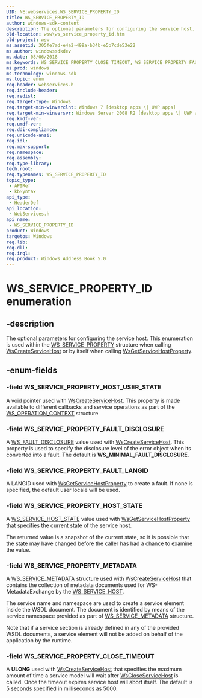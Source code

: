 ```yaml
---
UID: NE:webservices.WS_SERVICE_PROPERTY_ID
title: WS_SERVICE_PROPERTY_ID
author: windows-sdk-content
description: The optional parameters for configuring the service host. This enumeration is used within the WS_SERVICE_PROPERTY structure when calling WsCreateServiceHost or by itself when calling WsGetServiceHostProperty.
old-location: wsw\ws_service_property_id.htm
old-project: wsw
ms.assetid: 305fe7ad-e4a2-499a-b34b-e5b7cde53e22
ms.author: windowssdkdev
ms.date: 08/06/2018
ms.keywords: WS_SERVICE_PROPERTY_CLOSE_TIMEOUT, WS_SERVICE_PROPERTY_FAULT_DISCLOSURE, WS_SERVICE_PROPERTY_FAULT_LANGID, WS_SERVICE_PROPERTY_HOST_STATE, WS_SERVICE_PROPERTY_HOST_USER_STATE, WS_SERVICE_PROPERTY_ID, WS_SERVICE_PROPERTY_ID enumeration [Web Services for Windows], WS_SERVICE_PROPERTY_METADATA, webservices/WS_SERVICE_PROPERTY_CLOSE_TIMEOUT, webservices/WS_SERVICE_PROPERTY_FAULT_DISCLOSURE, webservices/WS_SERVICE_PROPERTY_FAULT_LANGID, webservices/WS_SERVICE_PROPERTY_HOST_STATE, webservices/WS_SERVICE_PROPERTY_HOST_USER_STATE, webservices/WS_SERVICE_PROPERTY_ID, webservices/WS_SERVICE_PROPERTY_METADATA, wsw.ws_service_property_id
ms.prod: windows
ms.technology: windows-sdk
ms.topic: enum
req.header: webservices.h
req.include-header: 
req.redist: 
req.target-type: Windows
req.target-min-winverclnt: Windows 7 [desktop apps \| UWP apps]
req.target-min-winversvr: Windows Server 2008 R2 [desktop apps \| UWP apps]
req.kmdf-ver: 
req.umdf-ver: 
req.ddi-compliance: 
req.unicode-ansi: 
req.idl: 
req.max-support: 
req.namespace: 
req.assembly: 
req.type-library: 
tech.root: 
req.typenames: WS_SERVICE_PROPERTY_ID
topic_type:
 - APIRef
 - kbSyntax
api_type:
 - HeaderDef
api_location:
 - WebServices.h
api_name:
 - WS_SERVICE_PROPERTY_ID
product: Windows
targetos: Windows
req.lib: 
req.dll: 
req.irql: 
req.product: Windows Address Book 5.0
---
```


# WS_SERVICE_PROPERTY_ID enumeration


## -description


The optional parameters for configuring the service host.
            This enumeration is used within the <a href="https://msdn.microsoft.com/d25cab25-2227-4afe-ae45-93a229d7f78b">WS_SERVICE_PROPERTY</a> structure when calling <a href="https://msdn.microsoft.com/412a262a-1706-4101-b154-1804408a5b9f">WsCreateServiceHost</a> or by itself when calling <a href="https://msdn.microsoft.com/3793cb79-37b9-4d94-9932-9eb3b259b60e">WsGetServiceHostProperty</a>.


## -enum-fields




### -field WS_SERVICE_PROPERTY_HOST_USER_STATE

A void pointer
                    used with <a href="https://msdn.microsoft.com/412a262a-1706-4101-b154-1804408a5b9f">WsCreateServiceHost</a>. This property 
                    is made available to different callbacks and service operations as part of the  <a href="https://msdn.microsoft.com/5c9b5906-15f0-4339-a4ad-39977d28ce5b">WS_OPERATION_CONTEXT</a> structure


### -field WS_SERVICE_PROPERTY_FAULT_DISCLOSURE

A <a href="https://msdn.microsoft.com/1dca9074-b329-4293-8a44-d0ced00ae59e">WS_FAULT_DISCLOSURE</a> value used with <a href="https://msdn.microsoft.com/412a262a-1706-4101-b154-1804408a5b9f">WsCreateServiceHost</a>.
                    This property is used to specify the disclosure level of the error object when its converted into a fault. The default is <b>WS_MINIMAL_FAULT_DISCLOSURE</b>.
                


### -field WS_SERVICE_PROPERTY_FAULT_LANGID

A LANGID used with <a href="https://msdn.microsoft.com/3793cb79-37b9-4d94-9932-9eb3b259b60e">WsGetServiceHostProperty</a> to create a fault. If none is specified, the default user locale will be used.



### -field WS_SERVICE_PROPERTY_HOST_STATE

A <a href="https://msdn.microsoft.com/99745db7-6e9c-49fd-a97a-4430a80064bb">WS_SERVICE_HOST_STATE</a> value  used with <a href="https://msdn.microsoft.com/3793cb79-37b9-4d94-9932-9eb3b259b60e">WsGetServiceHostProperty</a> that specifies the current state of the service host.
                

The returned value is a snapshot of the current state, so it is
                    possible that the state may have changed before the caller has
                    had a chance to examine the value.
                


### -field WS_SERVICE_PROPERTY_METADATA

A <a href="https://msdn.microsoft.com/f695867d-989d-41a9-ab6e-612a6ef4fb14">WS_SERVICE_METADATA</a> structure used with <a href="https://msdn.microsoft.com/412a262a-1706-4101-b154-1804408a5b9f">WsCreateServiceHost</a> that contains the collection of metadata documents used for WS-MetadataExchange by the <a href="https://msdn.microsoft.com/1186e3ae-87d0-4d0b-a7cc-cce63dc091e2">WS_SERVICE_HOST</a>.

The service name and namespace are used to create a service element inside the WSDL document. The document is identified by means of the service namespace provided as part of <a href="https://msdn.microsoft.com/f695867d-989d-41a9-ab6e-612a6ef4fb14">WS_SERVICE_METADATA</a> structure.

 
Note that if a service section is already defined in any of the provided WSDL documents, a service element will not be added on behalf of the application by the runtime. 



### -field WS_SERVICE_PROPERTY_CLOSE_TIMEOUT

A <b>ULONG</b> used with <a href="https://msdn.microsoft.com/412a262a-1706-4101-b154-1804408a5b9f">WsCreateServiceHost</a> that specifies the maximum amount of time a service model will wait after <a href="https://msdn.microsoft.com/46abbcba-72ba-4328-858d-367218f45df3">WsCloseServiceHost</a> is called. Once the timeout expires service host will abort itself. 
The default is 5 seconds specified in milliseconds as 5000.


